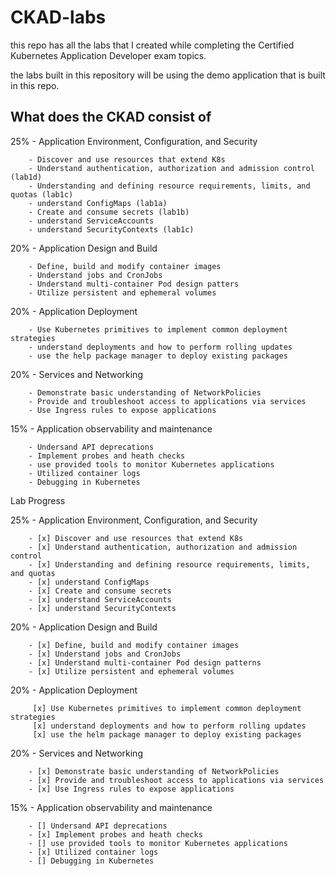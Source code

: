 # CKAD-labs
this repo has all the labs that I created while completing the Certified Kubernetes Application Developer exam topics.

the labs built in this repository will be using the demo application that is built in this repo.

## What does the CKAD consist of 
25% - Application Environment, Configuration, and Security

        - Discover and use resources that extend K8s 
        - Understand authentication, authorization and admission control (lab1d)
        - Understanding and defining resource requirements, limits, and quotas (lab1c)
        - understand ConfigMaps (lab1a)
        - Create and consume secrets (lab1b)
        - understand ServiceAccounts  
        - understand SecurityContexts (lab1c)

20% - Application Design and Build 

        - Define, build and modify container images 
        - Understand jobs and CronJobs 
        - Understand multi-container Pod design patters 
        - Utilize persistent and ephemeral volumes

20% - Application Deployment 

        - Use Kubernetes primitives to implement common deployment strategies 
        - understand deployments and how to perform rolling updates
        - use the help package manager to deploy existing packages 

20% - Services and Networking 

        - Demonstrate basic understanding of NetworkPolicies 
        - Provide and troubleshoot access to applications via services
        - Use Ingress rules to expose applications

15% - Application observability and maintenance 

        - Undersand API deprecations 
        - Implement probes and heath checks
        - use provided tools to monitor Kubernetes applications 
        - Utilized container logs 
        - Debugging in Kubernetes






Lab Progress

25% - Application Environment, Configuration, and Security

        - [x] Discover and use resources that extend K8s 
        - [x] Understand authentication, authorization and admission control 
        - [x] Understanding and defining resource requirements, limits, and quotas
        - [x] understand ConfigMaps
        - [x] Create and consume secrets 
        - [x] understand ServiceAccounts
        - [x] understand SecurityContexts

20% - Application Design and Build 

        - [x] Define, build and modify container images 
        - [x] Understand jobs and CronJobs 
        - [x] Understand multi-container Pod design patterns 
        - [x] Utilize persistent and ephemeral volumes

20% - Application Deployment 

         [x] Use Kubernetes primitives to implement common deployment strategies 
         [x] understand deployments and how to perform rolling updates
         [x] use the helm package manager to deploy existing packages 

20% - Services and Networking 

        - [x] Demonstrate basic understanding of NetworkPolicies 
        - [x] Provide and troubleshoot access to applications via services
        - [x] Use Ingress rules to expose applications

15% - Application observability and maintenance 

        - [] Undersand API deprecations 
        - [x] Implement probes and heath checks
        - [] use provided tools to monitor Kubernetes applications 
        - [x] Utilized container logs 
        - [] Debugging in Kubernetes
